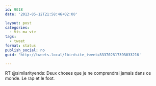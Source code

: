 ```yaml
---
id: 9018
date: '2013-05-12T21:58:46+02:00'

layout: post
categories:
  - Vis ma vie
tags:
  - tweet
format: status
publish_social: no
guid: 'http://tweets.local/?birdsite_tweet=333702817393033216'

---
```


RT @similarityends: Deux choses que je ne comprendrai jamais dans ce monde. Le rap et le foot.